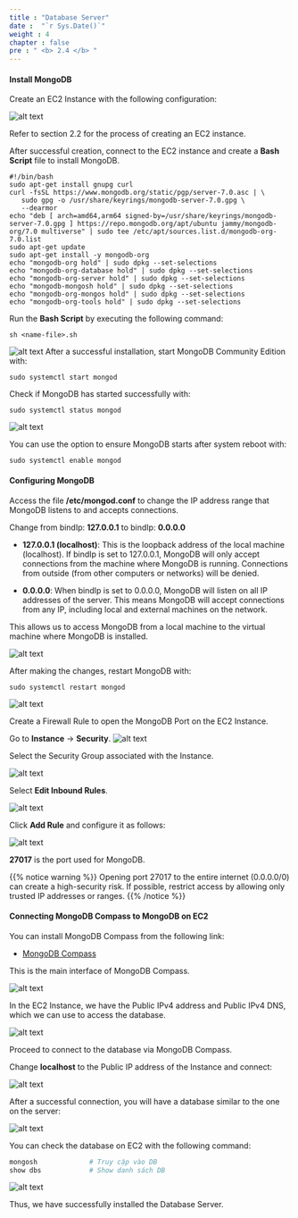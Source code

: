 ```yaml
---
title : "Database Server"
date :  "`r Sys.Date()`" 
weight : 4 
chapter : false
pre : " <b> 2.4 </b> "
---
```


#### Install MongoDB
Create an EC2 Instance with the following configuration:

![alt text](/images/2-preparation/2.4-database/2-4-1.png)

Refer to section 2.2 for the process of creating an EC2 instance.

After successful creation, connect to the EC2 instance and create a **Bash Script** file to install MongoDB.

```
#!/bin/bash
sudo apt-get install gnupg curl
curl -fsSL https://www.mongodb.org/static/pgp/server-7.0.asc | \
   sudo gpg -o /usr/share/keyrings/mongodb-server-7.0.gpg \
   --dearmor
echo "deb [ arch=amd64,arm64 signed-by=/usr/share/keyrings/mongodb-server-7.0.gpg ] https://repo.mongodb.org/apt/ubuntu jammy/mongodb-org/7.0 multiverse" | sudo tee /etc/apt/sources.list.d/mongodb-org-7.0.list
sudo apt-get update
sudo apt-get install -y mongodb-org
echo "mongodb-org hold" | sudo dpkg --set-selections
echo "mongodb-org-database hold" | sudo dpkg --set-selections
echo "mongodb-org-server hold" | sudo dpkg --set-selections
echo "mongodb-mongosh hold" | sudo dpkg --set-selections
echo "mongodb-org-mongos hold" | sudo dpkg --set-selections
echo "mongodb-org-tools hold" | sudo dpkg --set-selections
```
Run the **Bash Script** by executing the following command:
```
sh <name-file>.sh
```
![alt text](/images/2-preparation/2.4-database/2-4-2.png)
After a successful installation, start MongoDB Community Edition with:
```
sudo systemctl start mongod
```
Check if MongoDB has started successfully with:
```
sudo systemctl status mongod
```
![alt text](/images/2-preparation/2.4-database/2-4-3.png)

You can use the option to ensure MongoDB starts after system reboot with:
```
sudo systemctl enable mongod
```

#### Configuring MongoDB
Access the file **/etc/mongod.conf** to change the IP address range that MongoDB listens to and accepts connections.

Change from bindIp: **127.0.0.1** to bindIp: **0.0.0.0**

- **127.0.0.1 (localhost)**: This is the loopback address of the local machine (localhost). If bindIp is set to 127.0.0.1, MongoDB will only accept connections from the machine where MongoDB is running. Connections from outside (from other computers or networks) will be denied.

- **0.0.0.0**: When bindIp is set to 0.0.0.0, MongoDB will listen on all IP addresses of the server. This means MongoDB will accept connections from any IP, including local and external machines on the network.

This allows us to access MongoDB from a local machine to the virtual machine where MongoDB is installed.

![alt text](/images/2-preparation/2.4-database/2-4-4.png)

After making the changes, restart MongoDB with:
```
sudo systemctl restart mongod
```
![alt text](/images/2-preparation/2.4-database/2-4-5.png)

Create a Firewall Rule to open the MongoDB Port on the EC2 Instance.

Go to **Instance** -> **Security**.
![alt text](/images/2-preparation/2.4-database/2-4-6.png)

Select the Security Group associated with the Instance.

![alt text](/images/2-preparation/2.4-database/2-4-7.png)

Select **Edit Inbound Rules**.

![alt text](/images/2-preparation/2.4-database/2-4-8.png)

Click **Add Rule** and configure it as follows:

![alt text](/images/2-preparation/2.4-database/2-4-9.png)

**27017** is the port used for MongoDB.

{{% notice warning %}}
Opening port 27017 to the entire internet (0.0.0.0/0) can create a high-security risk. If possible, restrict access by allowing only trusted IP addresses or ranges.
{{% /notice %}}

#### Connecting MongoDB Compass to MongoDB on EC2

You can install MongoDB Compass from the following link:

- [MongoDB Compass](https://downloads.mongodb.com/compass/mongodb-compass-1.43.6-win32-x64.exe)

This is the main interface of MongoDB Compass.

![alt text](/images/2-preparation/2.4-database/2-4-10.png)

In the EC2 Instance, we have the Public IPv4 address and Public IPv4 DNS, which we can use to access the database.

![alt text](/images/2-preparation/2.4-database/2-4-11.png)

Proceed to connect to the database via MongoDB Compass.

Change **localhost** to the Public IP address of the Instance and connect:

![alt text](/images/2-preparation/2.4-database/2-4-12.png)

After a successful connection, you will have a database similar to the one on the server:

![alt text](/images/2-preparation/2.4-database/2-4-13.png)

You can check the database on EC2 with the following command:
```sh
mongosh             # Truy cập vào DB
show dbs            # Show danh sách DB
```

![alt text](/images/2-preparation/2.4-database/2-4-14.png)

Thus, we have successfully installed the Database Server.
